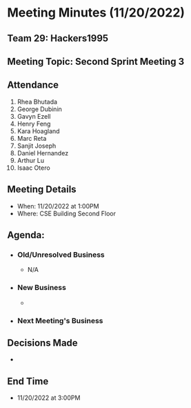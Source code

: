 # Meeting Minutes (11/20/2022)
## Team 29: Hackers1995
## Meeting Topic: Second Sprint Meeting 3
<what are we working on today>

## Attendance
1. Rhea Bhutada
2. George Dubinin
3. Gavyn Ezell
4. Henry Feng
5. Kara Hoagland
6. Marc Reta
7. Sanjit Joseph
8. Daniel Hernandez
9. Arthur Lu
10. Isaac Otero

## Meeting Details
- When: 11/20/2022 at 1:00PM
- Where: CSE Building Second Floor

## Agenda:
- ### Old/Unresolved Business
  - N/A
- ### New Business
  - 
- ### Next Meeting's Business

## Decisions Made
- 

## End Time
- 11/20/2022 at 3:00PM